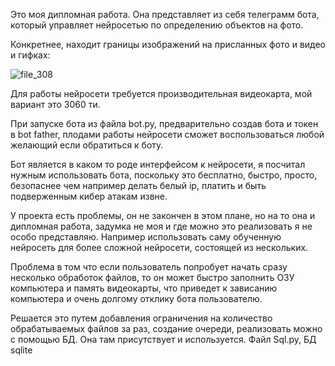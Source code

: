 Это моя дипломная работа. Она представляет из себя телеграмм бота, который управляет нейросетью по определению объектов на фото.

Конкретнее, находит границы изображений на присланных фото и видео и гифках:

![file_308](https://github.com/Provonsal/Diplom/assets/117067474/bce81e65-2f02-414a-88b7-745c05c78283)

Для работы нейросети требуется производительная видеокарта, мой вариант это 3060 ти.

При запуске бота из файла bot.py, предварительно создав бота и токен в bot father, плодами работы нейросети сможет воспользоваться любой желающий если обратиться к боту.

Бот является в каком то роде интерфейсом к нейросети, я посчитал нужным использовать бота, поскольку это бесплатно, быстро, просто, безопаснее чем например делать белый ip, платить и быть подверженным кибер атакам извне.

У проекта есть проблемы, он не закончен в этом плане, но на то она и дипломная работа, задумка не моя и где можно это реализовать я не особо представляю. Например использовать саму обученную нейросеть для более сложной нейросети, состоящей из нескольких.

Проблема в том что если пользователь попробует начать сразу несколько обработок файлов, то он может быстро заполнить ОЗУ компьютера и память видеокарты, что приведет к зависанию компьютера и очень долгому отклику бота пользователю.

Решается это путем добавления ограничения на количество обрабатываемых файлов за раз, создание очереди, реализовать можно с помощью БД. Она там присутствует и используется. Файл Sql.py, БД sqlite

